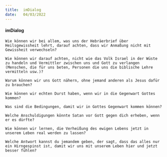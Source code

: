 ```yaml
---
title:  imDialog
date:   04/03/2022
---
```


#### imDialog

`Wie können wir bei allem, was uns der Hebräerbrief über Heilsgewissheit lehrt, darauf achten, dass wir Anmaßung nicht mit Gewissheit verwechseln?`

`Wie können wir darauf achten, nicht wie das Volk Israel in der Wüste zu handeln und Vermittler zwischen uns und Gott zu verlangen (Menschen, die für uns beten, Personen die uns die biblische Lehre vermitteln usw.)?`

`Warum können wir uns Gott nähern, ohne jemand anderen als Jesus dafür zu brauchen?`

`Wie können wir echten Durst haben, wenn wir in die Gegenwart Gottes kommen?`

`Was sind die Bedingungen, damit wir in Gottes Gegenwart kommen können?`

`Welche Anschuldigungen könnte Satan vor Gott gegen dich erheben, wenn er es dürfte?`

`Wie können wir lernen, die Verheißung des ewigen Lebens jetzt in unserem Leben real werden zu lassen?`

`Welche Antwort kannst du jemandem geben, der sagt, dass das alles nur ein Hirngespinst ist, damit wir uns mit unserem Leben hier und jetzt besser fühlen?`
